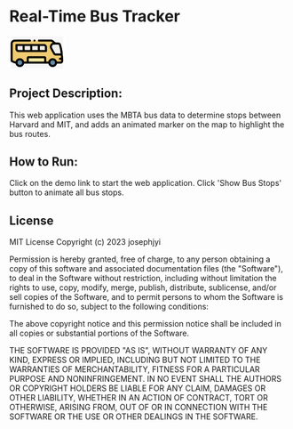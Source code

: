 # Real-Time Bus Tracker
<img src='./bus-icon.png' width='100'>

## Project Description:
This web application uses the MBTA bus data to determine stops between Harvard and MIT, and adds an animated marker on the map to highlight the bus routes.

## How to Run:
Click on the demo link to start the web application.
Click 'Show Bus Stops' button to animate all bus stops.

## License
MIT License
Copyright (c) 2023 josephjyi

Permission is hereby granted, free of charge, to any person obtaining a copy
of this software and associated documentation files (the "Software"), to deal
in the Software without restriction, including without limitation the rights
to use, copy, modify, merge, publish, distribute, sublicense, and/or sell
copies of the Software, and to permit persons to whom the Software is
furnished to do so, subject to the following conditions:

The above copyright notice and this permission notice shall be included in all
copies or substantial portions of the Software.

THE SOFTWARE IS PROVIDED "AS IS", WITHOUT WARRANTY OF ANY KIND, EXPRESS OR
IMPLIED, INCLUDING BUT NOT LIMITED TO THE WARRANTIES OF MERCHANTABILITY,
FITNESS FOR A PARTICULAR PURPOSE AND NONINFRINGEMENT. IN NO EVENT SHALL THE
AUTHORS OR COPYRIGHT HOLDERS BE LIABLE FOR ANY CLAIM, DAMAGES OR OTHER
LIABILITY, WHETHER IN AN ACTION OF CONTRACT, TORT OR OTHERWISE, ARISING FROM,
OUT OF OR IN CONNECTION WITH THE SOFTWARE OR THE USE OR OTHER DEALINGS IN THE
SOFTWARE.
